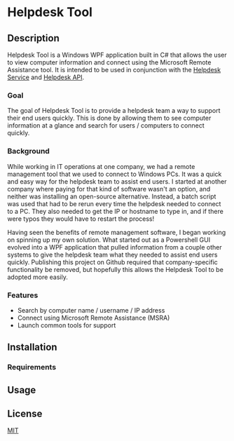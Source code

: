 # Helpdesk Tool

## Description

Helpdesk Tool is a Windows WPF application built in C# that allows the user to view computer information and connect using the Microsoft Remote Assistance tool. It is intended to be used in conjunction with the [Helpdesk Service](https://github.com/hdlane/helpdesk-service) and [Helpdesk API](https://github.com/hdlane/helpdesk-api).

### Goal

The goal of Helpdesk Tool is to provide a helpdesk team a way to support their end users quickly. This is done by allowing them to see computer information at a glance and search for users / computers to connect quickly.

### Background

While working in IT operations at one company, we had a remote management tool that we used to connect to Windows PCs. It was a quick and easy way for the helpdesk team to assist end users. I started at another company where paying for that kind of software wasn't an option, and neither was installing an open-source alternative. Instead, a batch script was used that had to be rerun every time the helpdesk needed to connect to a PC. They also needed to get the IP or hostname to type in, and if there were typos they would have to restart the process! 

Having seen the benefits of remote management software, I began working on spinning up my own solution. What started out as a Powershell GUI evolved into a WPF application that pulled information from a couple other systems to give the helpdesk team what they needed to assist end users quickly. Publishing this project on Github required that company-specific functionality be removed, but hopefully this allows the Helpdesk Tool to be adopted more easily.  

### Features

* Search by computer name / username / IP address
* Connect using Microsoft Remote Assistance (MSRA)
* Launch common tools for support

## Installation

### Requirements

## Usage

## License

[MIT](https://choosealicense.com/licenses/mit/)
